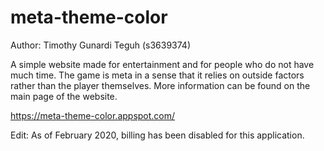 # meta-theme-color
Author: Timothy Gunardi Teguh (s3639374)

A simple website made for entertainment and for people who do not have much time. The game is meta in a sense that it relies on outside factors rather than the player themselves. More information can be found on the main page of the website.

https://meta-theme-color.appspot.com/

Edit: As of February 2020, billing has been disabled for this application.

